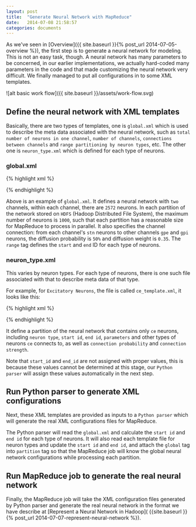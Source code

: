```yaml
---
layout: post
title:  "Generate Neural Network with MapReduce"
date:   2014-07-08 21:58:57
categories: documents
---
```


As we've seen in [Overview]({{ site.baseurl }}{% post_url 2014-07-05-overview %}), 
the first step is to generate a neural network for modeling. This is
not an easy task, though. A neural network has many parameters to be
concerned, in our earlier implementations, we actually hard-coded many
parameters in the code and that made customizing the neural network
very difficult. We finally managed to put all configurations in to
some XML templates. 

![alt basic work flow]({{ site.baseurl }}/assets/work-flow.svg)

## Define the neural network with XML templates

Basically, there are two types of templates, one is `global.xml` which
is used to describe the meta data associated with the neural network,
such as `total number of neurons in one channel`, `number of
channels`, `connections between channels` and `range partitioning by
neuron types`, etc. The other one is `neuron_type.xml` which is
defined for each type of neurons.

### global.xml

{% highlight xml %}
<!-- total number of neurons, number of channels, maximum number of -->
<!-- neurons in each partition -->
<global total="2572" channel="2" unit="1000">
  <!-- how channels are connected -->
  <channel_connection from="stn" diffuse_prob="0.5" diffuse_weight="0.35">
    <to type="gpe"></to>
    <to type="gpi"></to>
  </channel_connection>

  <!-- range partitioning of channel 1 -->
  <range type="ce" start="1" end="800" />
  <range type="ci" start="801" end="1000" />
  <range type="tc" start="1001" end="1011" />
  <range type="stn" start="1012" end="1031" />
  <range type="strd1" start="1032" end="1989" />
  <range type="strd2" start="1990" end="2468" />
  <range type="gpe" start="2469" end="2528" />
  <range type="gpi" start="2529" end="2572" />
</global>
{% endhighlight %}

Above is an example of `global.xml`. It defines a neural network with
`two` channels, within each channel, there are `2572` neurons. In each
partition of the network stored on `HDFS` (Hadoop Distributed File
System), the maximum number of neurons is `1000`, such that each
partition has a reasonable size for MapReduce to process in
parallel. It also specifies the channel connection: from each
channel's `stn` neurons to other channels `gpe` and `gpi` neurons, the
diffusion probability is `50%` and diffusion weight is `0.35`. The
`range` tag defines the `start` and `end` ID for each type of neurons.

### neuron_type.xml

This varies by neuron types. For each type of neurons, there is one
such file associated with that to describe meta data of that type.

For example, for `Excitatory Neurons`, the file is called
`ce_template.xml`, it looks like this:

{% highlight xml %}
<!-- A partition of the neural network, the partition contains "ce" -->
<!-- neurons -->
<partition>
  <!-- Description of the neurons inside the partition -->
  <!-- start_id and end_id will be filled by Python parser -->
  <neuron type="ce" start_id="xxx" end_id="yyy" potential="65">
    <!-- a = factor1 + factor2 * random_number(0~1) -->
    <parameter name="a" factor1="0.02" factor2="0" />
    <!-- b = factor1 - factor2 * random_number(0~1) -->
    <parameter name="b" factor1="0.2" factor2="0" />
    <!-- c = factor1 + factor2 * random_number(0~1)^2 -->
    <parameter name="c" factor1="-65" factor2="15" />
    <!-- d = factor1 - factor2 * random_number(0~1)^2 -->
    <parameter name="d" factor1="8" factor2="6" />
  </neuron>

  <connection>
    <!-- Describes types of neurons "ce" connects to, these are
	 outgoing connection -->
    <to type="ce" probability="1" strength="0.5" />
    <to type="ci" probability="1" strength="0.5" />
    <to type="stn" probability="0.25" strength="0.25" />
    <to type="strd1" probability="0.5" strength="0.2" />
    <to type="strd2" probability="0.5" strength="0.2" />
  </connection>

</partition>
{% endhighlight %}

It define a partition of the neural network that contains only `ce`
neurons, including `neuron type`, `start id`, `end id`, `parameters`
and other types of neurons `ce` connects to, as well as `connection
probability` and `connection strength`.

Note that `start_id` and `end_id` are not assigned with proper values,
this is because these values cannot be determined at this stage, our
`Python parser` will assign these values automatically in the next step.

## Run Python parser to generate XML configurations

Next, these XML templates are provided as inputs to a `Python parser`
which will generate the real XML configurations files for MapReduce.

The Python parser will read the `global.xml` and calculate the
`start id` and `end id` for each type of neurons. It will also read
each template file for neuron types and update the `start id` and `end
id`, and attach the `global` tag into `partition` tag so that the
MapReduce job will know the global neural network configurations while
processing each partition.

## Run MapReduce job to generate the real neural network

Finally, the MapReduce job will take the XML configuration files
generated by Python parser and generate the real neural network in the
format we have describe at [Represent a Neural Network in Hadoop](
{{site.baseurl }}{% post_url 2014-07-07-represent-neural-network %}).

